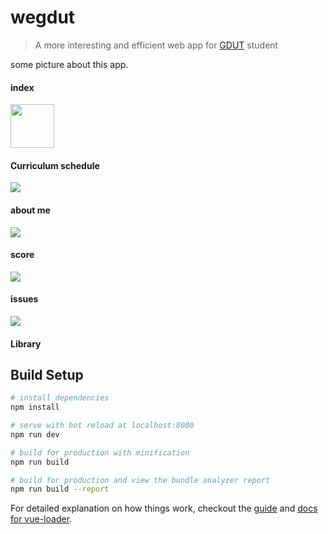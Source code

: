 # wegdut

> A more interesting and efficient web app for [GDUT](http://http://www.gdut.edu.cn/) student

some picture about this app.
#### index
<img src="http://o6m29g00l.bkt.clouddn.com/207834850.jpg" style="width:70px;" >

#### Curriculum schedule
<img src = "http://o6m29g00l.bkt.clouddn.com/1964248556.jpg" >

#### about me
<img src = "http://o6m29g00l.bkt.clouddn.com/917627940.jpg" >

#### score 
<img src="http://o6m29g00l.bkt.clouddn.com/311099744.jpg" >

#### issues
<img src="http://o6m29g00l.bkt.clouddn.com/1461738419.jpg" >

#### Library


## Build Setup

``` bash
# install dependencies
npm install

# serve with hot reload at localhost:8080
npm run dev

# build for production with minification
npm run build

# build for production and view the bundle analyzer report
npm run build --report
```

For detailed explanation on how things work, checkout the [guide](http://vuejs-templates.github.io/webpack/) and [docs for vue-loader](http://vuejs.github.io/vue-loader).


